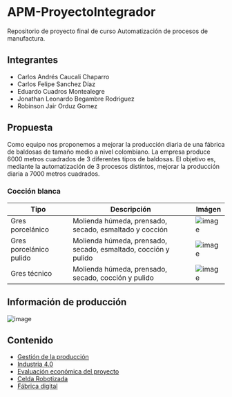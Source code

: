 # APM-ProyectoIntegrador

Repositorio de proyecto final de curso Automatización de procesos de manufactura.

## Integrantes
- Carlos Andrés Caucali Chaparro
- Carlos Felipe Sanchez Díaz
- Eduardo Cuadros Montealegre
- Jonathan Leonardo Begambre Rodriguez
- Robinson Jair Orduz Gomez

## Propuesta
Como equipo nos proponemos a mejorar la producción diaria de una fábrica de baldosas de tamaño medio a nivel colombiano. 
La empresa produce 6000 metros cuadrados de 3 diferentes tipos de baldosas. El objetivo es, mediante la automatización de 3 procesos distintos, mejorar la producción diaria a 7000 metros cuadrados.

### Cocción blanca
|Tipo|Descripción|Imágen|
|-------------------------------|-----------------------------------------------------------------------------|---|
| Gres porcelánico | Molienda húmeda, prensado, secado, esmaltado y cocción|![image](https://github.com/EdoCuadros/APM-ProyectoIntegrador/assets/69473568/4925a2b0-52af-4d27-a4c1-9ba2b0abc325)|
| Gres porcelánico pulido |Molienda húmeda, prensado, secado, esmaltado, cocción y pulido |![image](https://github.com/EdoCuadros/APM-ProyectoIntegrador/assets/69473568/c28f7702-2dbb-44a3-951b-a7f0d91db874) |
| Gres técnico           |Molienda húmeda, prensado, secado, cocción y pulido |![image](https://github.com/EdoCuadros/APM-ProyectoIntegrador/assets/69473568/b780a608-5a79-41e5-83e7-26c9a512c70e)|


## Información de producción
![image](https://github.com/EdoCuadros/APM-ProyectoIntegrador/assets/69473568/b8572245-a18e-4420-94b3-aff4bd9977a7)


## Contenido

- [Gestión de la producción](02.%20Gestión%20de%20la%20producción%20y%20automatización/readme.md)
- [Industria 4.0](03.%20Industria%204.0/)
- [Evaluación económica del proyecto](04.%20Evaluación%20economica%20del%20proyecto/Modelo%20de%20Negocio/readme.md)
- [Celda Robotizada](05.%20Celda%20Robotizada/README.md)
- [Fábrica digital](06.%20Fabrica%20digital/README.MD)

